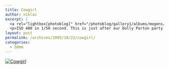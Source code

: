```yaml
---
title: Cowgirl
author: niklas
excerpt: |
  <a rel="lightbox[photoblog]" href="/photoblog/gallery1/albums/mogens/MG_1323.jpg"><img src="/photoblog/gallery1/albums/mogens/MG_1323.thumb.jpg" alt="Cowgirl" title="Cowgirl"/></a>
  <p>ISO 400 in 1/50 second. This is just after our Dolly Parton party where Maria did a great pose for Mogens</p>
layout: post
permalink: /archives/2005/10/22/cowgirl/
categories:
  - 58mm
---
```

<a rel="lightbox[photoblog]" href="/photoblog/gallery1/mogens/MG_1323.jpg" class="broken_link"><img src="/photoblog/gallery1/albums/mogens/MG_1323.sized.jpg" alt="Cowgirl" title="Cowgirl" /></a>